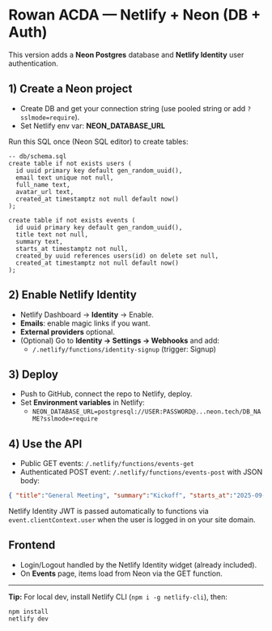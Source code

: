 # Rowan ACDA — Netlify + Neon (DB + Auth)

This version adds a **Neon Postgres** database and **Netlify Identity** user authentication.

## 1) Create a Neon project
- Create DB and get your connection string (use pooled string or add `?sslmode=require`).
- Set Netlify env var: **NEON_DATABASE_URL**

Run this SQL once (Neon SQL editor) to create tables:
```
-- db/schema.sql
create table if not exists users (
  id uuid primary key default gen_random_uuid(),
  email text unique not null,
  full_name text,
  avatar_url text,
  created_at timestamptz not null default now()
);

create table if not exists events (
  id uuid primary key default gen_random_uuid(),
  title text not null,
  summary text,
  starts_at timestamptz not null,
  created_by uuid references users(id) on delete set null,
  created_at timestamptz not null default now()
);
```

## 2) Enable Netlify Identity
- Netlify Dashboard → **Identity** → Enable.
- **Emails**: enable magic links if you want.
- **External providers** optional.
- (Optional) Go to **Identity → Settings → Webhooks** and add:
  - `/.netlify/functions/identity-signup` (trigger: Signup)

## 3) Deploy
- Push to GitHub, connect the repo to Netlify, deploy.
- Set **Environment variables** in Netlify:
  - `NEON_DATABASE_URL=postgresql://USER:PASSWORD@...neon.tech/DB_NAME?sslmode=require`

## 4) Use the API
- Public GET events: `/.netlify/functions/events-get`
- Authenticated POST event: `/.netlify/functions/events-post` with JSON body:
```json
{ "title":"General Meeting", "summary":"Kickoff", "starts_at":"2025-09-10T23:00:00Z" }
```
Netlify Identity JWT is passed automatically to functions via `event.clientContext.user` when the user is logged in on your site domain.

## Frontend
- Login/Logout handled by the Netlify Identity widget (already included).
- On **Events** page, items load from Neon via the GET function.

---

**Tip:** For local dev, install Netlify CLI (`npm i -g netlify-cli`), then:
```
npm install
netlify dev
```
